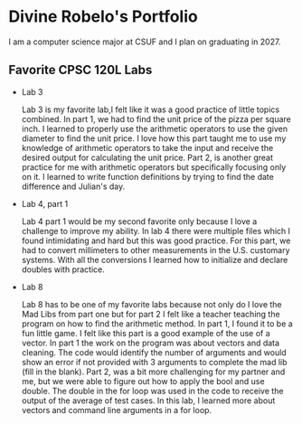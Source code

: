 
# Divine Robelo's Portfolio

I am a computer science major at CSUF and I plan on graduating in 2027.

## Favorite CPSC 120L Labs

* Lab 3

    Lab 3 is my favorite lab,I felt like it was a good practice of little topics combined. In part 1, we had to find the unit price of the pizza per square inch. I learned to properly use the arithmetic operators to use the given diameter to find the unit price. I love how this part taught me to use my knowledge of arithmetic operators to take the input and receive the desired output for calculating the unit price. Part 2, is another great practice for me with arithmetic operators but specifically focusing only on it. I learned to write function definitions by trying to find the date difference and Julian's day. 

* Lab 4, part 1 

    Lab 4 part 1 would be my second favorite only because I love a challenge to improve my ability. In lab 4 there were multiple files which I found intimidating and hard but this was good practice. For this part, we had to convert millimeters to other measurements in the U.S. customary systems. With all the conversions I learned how to initialize and declare doubles with practice. 

* Lab 8

    Lab 8 has to be one of my favorite labs because not only do I love the Mad Libs from part one but for part 2 I felt like a teacher teaching the program on how to find the arithmetic method. In part 1, I found it to be a fun little game. I felt like this part is a good example of the use of a vector. In part 1 the work on the program was about vectors and data cleaning. The code would identify the number of arguments and would show an error if not provided with 3 arguments to complete the mad lib (fill in the blank). Part 2, was a bit more challenging for my partner and me, but we were able to figure out how to apply the bool and use double. The double in the for loop was used in the code to receive the output of the average of test cases. In this lab, I learned more about vectors and command line arguments in a for loop. 
